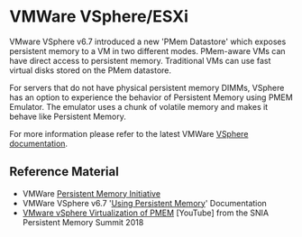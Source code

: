 # VMWare VSphere/ESXi

VMware VSphere v6.7 introduced a new 'PMem Datastore' which exposes persistent memory to a VM in two different modes. PMem-aware VMs can have direct access to persistent memory. Traditional VMs can use fast virtual disks stored on the PMem datastore.

For servers that do not have physical persistent memory DIMMs, VSphere has an option to experience the behavior of Persistent Memory using PMEM Emulator. The emulator uses a chunk of volatile memory and makes it behave like Persistent Memory.

For more information please refer to the latest VMWare [VSphere documentation](https://docs.vmware.com/en/VMware-vSphere/).

## Reference Material

* VMWare [Persistent Memory Initiative](https://code.vmware.com/persistent-memory-initiative)
* VMWare VSphere v6.7 '[Using Persistent Memory](https://docs.vmware.com/en/VMware-vSphere/6.7/com.vmware.vsphere.storage.doc/GUID-93E5390A-8FCF-4CE1-8927-9FC36E889D00.html)' Documentation
* [VMware vSphere Virtualization of PMEM](https://www.youtube.com/watch?v=r5HLmt0GVRo) \[YouTube\] from the SNIA Persistent Memory Summit 2018

